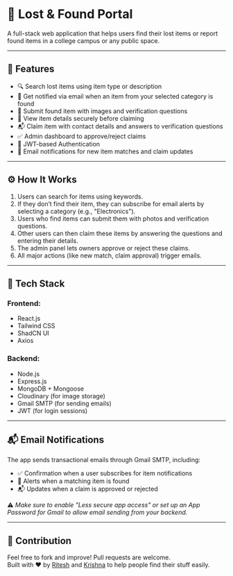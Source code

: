 # 🎒 Lost & Found Portal

A full-stack web application that helps users find their lost items or report found items in a college campus or any public space.

---

## 🚀 Features

- 🔍 Search lost items using item type or description  
- 🔔 Get notified via email when an item from your selected category is found  
- 📝 Submit found item with images and verification questions  
- 👀 View item details securely before claiming  
- 📬 Claim item with contact details and answers to verification questions  
- ✅ Admin dashboard to approve/reject claims  
- 🔐 JWT-based Authentication  
- 📧 Email notifications for new item matches and claim updates  

---

## ⚙️ How It Works

1. Users can search for items using keywords.  
2. If they don’t find their item, they can subscribe for email alerts by selecting a category (e.g., "Electronics").  
3. Users who find items can submit them with photos and verification questions.  
4. Other users can then claim these items by answering the questions and entering their details.  
5. The admin panel lets owners approve or reject these claims.  
6. All major actions (like new match, claim approval) trigger emails.

---

## 🔧 Tech Stack

### Frontend:
- React.js  
- Tailwind CSS  
- ShadCN UI  
- Axios  

### Backend:
- Node.js  
- Express.js  
- MongoDB + Mongoose  
- Cloudinary (for image storage)  
- Gmail SMTP (for sending emails)  
- JWT (for login sessions)  

---

## 📬 Email Notifications

The app sends transactional emails through Gmail SMTP, including:
- ✅ Confirmation when a user subscribes for item notifications  
- 📩 Alerts when a matching item is found  
- 📬 Updates when a claim is approved or rejected  

⚠️ *Make sure to enable "Less secure app access" or set up an App Password for Gmail to allow email sending from your backend.*

---

## 🙌 Contribution

Feel free to fork and improve! Pull requests are welcome.  
Built with ❤️ by [Ritesh](https://github.com/Ritesh-251) and [Krishna](https://github.com/Krishna-Mehta-135) to help people find their stuff easily.
